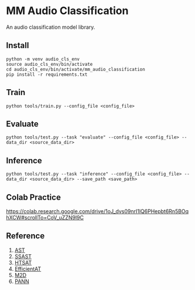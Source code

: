 # MM Audio Classification
An audio classification model library. 

## Install
```
python -m venv audio_cls_env
source audio_cls_env/bin/activate
cd audio_cls_env/bin/activate/mm_audio_classification
pip install -r requirements.txt
```

## Train
```
python tools/train.py --config_file <config_file>
```

## Evaluate
```
python tools/test.py --task "evaluate" --config_file <config_file> --data_dir <source_data_dir>
```

## Inference
```
python tools/test.py --task "inference" --config_file <config_file> --data_dir <source_data_dir> --save_path <save_path>
```

## Colab Practice 
https://colab.research.google.com/drive/1oJ_dvs09nrI1lQ6PHepbt6Rn5BOqhXCW#scrollTo=CoV_uZZN9l9C

## Reference
1. [AST](https://github.com/YuanGongND/ast)
2. [SSAST](https://github.com/YuanGongND/ssast)
3. [HTSAT](https://github.com/RetroCirce/HTS-Audio-Transformer)
4. [EfficientAT](https://github.com/fschmid56/EfficientAT)
5. [M2D](https://github.com/nttcslab/m2d)
6. [PANN](https://github.com/qiuqiangkong/audioset_tagging_cnn)